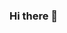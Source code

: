 ### Hi there 👋




<!--
**cfaguilera20/cfaguilera20** is a ✨ _special_ ✨ repository because its `README.md` (this file) appears on your GitHub profile.

![Carlos's GitHub stats](https://github-readme-stats.vercel.app/api?username=cfaguilera20&show_icons=true&theme=transparent)

Here are some ideas to get you started:

- 🔭 I’m currently working on ...
- 🌱 I’m currently learning ...
- 👯 I’m looking to collaborate on ...
- 🤔 I’m looking for help with ...
- 💬 Ask me about ...
- 📫 How to reach me: ...
- 😄 Pronouns: ...
- ⚡ Fun fact: ...
-->
